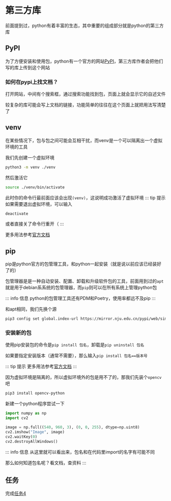 # 第三方库
前面提到过，python有着丰富的生态，其中重要的组成部分就是python的第三方库

## PyPI
为了方便安装和使用包，python有一个官方的网站[PyPI](https://pypi.org/)，第三方库作者会把他们写的库上传到这个网站

### 如何在pypi上找文档？
打开网站，中间有个搜索框，通过搜索功能找到包，页面上就会显示它的自述文件

较复杂的库可能会写上文档的链接，功能简单的往往在这个页面上就把用法写清楚了

## venv
在某些情况下，包与包之间可能会互相干扰，而venv是一个可以隔离出一个虚拟环境的工具

我们先创建一个虚拟环境
``` bash
python3 -m venv ./venv
```
然后激活它
``` bash
source ./venv/bin/activate
```
此时你的命令行最前面应该会出现`(venv)`，这说明成功激活了虚拟环境
::: tip 提示
如果需要退出虚拟环境，可以输入
``` bash
deactivate
```
或者直接关了命令行重开（
:::

更多用法参考[官方文档](https://docs.python.org/zh-cn/3/library/venv.html)

## pip
pip是python官方的包管理工具，和python一起安装（就是说以前应该已经装好了的）

包管理器是是一种自动安装、配置、卸载和升级软件包的工具，前面用到过的`apt`就是用于debian系系统的包管理器，而`pip`则可以在所有系统上管理python包

::: info 信息
python的包管理工具还有PDM和Poetry，使用率都远不及pip
:::

和apt相同，我们先换个源

```bash
pip3 config set global.index-url https://mirror.nju.edu.cn/pypi/web/simple
```

### 安装新的包
使用pip安装包的命令是`pip install 包名`，卸载是`pip uninstall 包名`

如果要指定安装版本（通常不需要），那么输入`pip install 包名==版本号`

::: tip 提示
更多用法参考[官方文档](https://docs.python.org/zh-cn/3/library/venv.html)
:::

因为虚拟环境是隔离的，所以虚拟环境外的包是用不了的，那我们先装个`opencv`吧

``` bash
pip3 install opencv-python
```

新建一个python程序尝试一下

``` python
import numpy as np
import cv2

image = np.full((540, 960, 3), (0, 0, 255), dtype=np.uint8)
cv2.imshow("Image", image)
cv2.waitKey(0)
cv2.destroyAllWindows()
```

::: info 信息
从这里就可以看出来，包名和在代码里import的名字有可能不同

那么如何知道包名呢？看文档，查资料
:::

## 任务
完成[任务4](../tasks/4)
